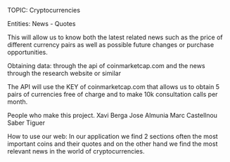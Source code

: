 TOPIC: Cryptocurrencies

Entities: News - Quotes

This will allow us to know both the latest related news such as the price of different currency pairs as well as possible future changes or purchase opportunities.

Obtaining data: through the api of coinmarketcap.com and the news through the research website or similar

The API will use the KEY of coinmarketcap.com that allows us to obtain 5 pairs of currencies free of charge and to make 10k consultation calls per month.

People who make this project.
Xavi Berga
Jose Almunia
Marc Castellnou 
Saber Tiguer

How to use our web:
In our application we find 2 sections often the most important coins and their quotes and on the other hand we find the most relevant news in the world of cryptocurrencies.
